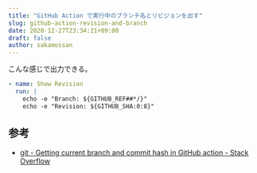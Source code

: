 ```yaml
---
title: "GitHub Action で実行中のブランチ名とリビジョンを出す"
slug: github-action-revision-and-branch
date: 2020-12-27T23:34:21+09:00
draft: false
author: sakamossan
---
```


こんな感じで出力できる。

```yaml
- name: Show Revision
  run: |
    echo -e "Branch: ${GITHUB_REF##*/}"
    echo -e "Revision: ${GITHUB_SHA:0:8}"
```

## 参考

- [git - Getting current branch and commit hash in GitHub action - Stack Overflow](https://stackoverflow.com/questions/58886293/getting-current-branch-and-commit-hash-in-github-action)
